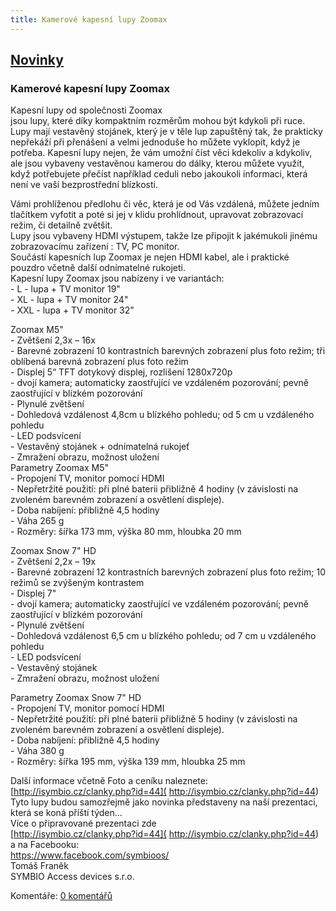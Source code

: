 ```yaml
---
title: Kamerové kapesní lupy Zoomax
---
```

## [Novinky](index.php)

### Kamerové kapesní lupy Zoomax

Kapesní lupy od společnosti Zoomax  
jsou lupy, které díky kompaktním rozměrům mohou být kdykoli při ruce.  
Lupy mají vestavěný stojánek, který je v těle lup zapuštěný tak, že prakticky nepřekáží při přenášení a velmi jednoduše ho můžete vyklopit, když je potřeba. Kapesní lupy nejen, že vám umožní číst věci kdekoliv a kdykoliv, ale jsou vybaveny vestavěnou kamerou do dálky, kterou můžete využít, když potřebujete přečíst například ceduli nebo jakoukoli informaci, která není ve vaší bezprostřední blízkosti.  
  
Vámi prohlíženou předlohu či věc, která je od Vás vzdálená, můžete jedním tlačítkem vyfotit a poté si jej v klidu prohlídnout, upravovat zobrazovací režim, či detailně zvětšit.  
Lupy jsou vybaveny HDMI výstupem, takže lze připojit k jakémukoli jinému zobrazovacímu zařízení : TV, PC monitor.  
Součástí kapesních lup Zoomax je nejen HDMI kabel, ale i praktické pouzdro včetně další odnímatelné rukojeti.  
Kapesní lupy Zoomax jsou nabízeny i ve variantách:  
\- L - lupa + TV monitor 19"  
\- XL - lupa + TV monitor 24"  
\- XXL - lupa + TV monitor 32"  
  
Zoomax M5"  
\- Zvětšení 2,3x – 16x  
\- Barevné zobrazení 10 kontrastních barevných zobrazení plus foto režim; tři oblíbená barevná zobrazení plus foto režim  
\- Displej 5“ TFT dotykový displej, rozlišení 1280x720p  
\- dvojí kamera; automaticky zaostřující ve vzdáleném pozorování; pevně zaostřující v blízkém pozorování  
\- Plynulé zvětšení  
\- Dohledová vzdálenost 4,8cm u blízkého pohledu; od 5 cm u vzdáleného pohledu  
\- LED podsvícení  
\- Vestavěný stojánek + odnímatelná rukojeť  
\- Zmražení obrazu, možnost uložení  
Parametry Zoomax M5"  
\- Propojení TV, monitor pomocí HDMI  
\- Nepřetržité použití: při plné baterii přibližně 4 hodiny (v závislosti na zvoleném barevném zobrazení a osvětlení displeje).  
\- Doba nabíjení: přibližně 4,5 hodiny  
\- Váha 265 g  
\- Rozměry: šířka 173 mm, výška 80 mm, hloubka 20 mm  
  
Zoomax Snow 7" HD  
\- Zvětšení 2,2x – 19x  
\- Barevné zobrazení 12 kontrastních barevných zobrazení plus foto režim; 10 režimů se zvýšeným kontrastem  
\- Displej 7"  
\- dvojí kamera; automaticky zaostřující ve vzdáleném pozorování; pevně zaostřující v blízkém pozorování  
\- Plynulé zvětšení  
\- Dohledová vzdálenost 6,5 cm u blízkého pohledu; od 7 cm u vzdáleného pohledu  
\- LED podsvícení  
\- Vestavěný stojánek  
\- Zmražení obrazu, možnost uložení  
  
Parametry Zoomax Snow 7" HD  
\- Propojení TV, monitor pomocí HDMI  
\- Nepřetržité použití: při plné baterii přibližně 5 hodiny (v závislosti na zvoleném barevném zobrazení a osvětlení displeje).  
\- Doba nabíjení: přibližně 4,5 hodiny  
\- Váha 380 g  
\- Rozměry: šířka 195 mm, výška 139 mm, hloubka 25 mm  
  
Další informace včetně Foto a ceníku naleznete:  
[http://isymbio.cz/clanky.php?id=44]( http://isymbio.cz/clanky.php?id=44)  
Tyto lupy budou samozřejmě jako novinka představeny na naší prezentaci, která se koná příští týden...  
Více o připravované prezentaci zde  
[http://isymbio.cz/clanky.php?id=44]( http://isymbio.cz/clanky.php?id=44)  
a na Facebooku:  
https://www.facebook.com/symbioos/  
Tomáš Franěk  
SYMBIO Access devices s.r.o.

  
  

Komentáře: [0 komentářů](komentare.php?typ2=0&id=61)